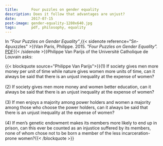 ```yaml
---
title:      Four puzzles on gender equality
description: Does it follow that advantages are unjust?     
date:       2017-07-15
post-image: gender-equality-1280x640.jpg
tags:       pdf, philosophy, equality
---
```

In <em>“Four Puzzles on Gender Equality”</em>,{{< sidenote reference="Sn-4puxzzles" >}}Van Paris, Philippe. 2015. <i>"Four Puzzles on Gender Equality".</i> <a href="http://www.raco.cat/index.php/LEAP/article/download/313506/403626">PDF</a>{{< /sidenote >}}Philippe Van Parijs of the Université Catholique de Louvain asks:



{{< blockquote source="Philippe Van Parijs">}}(1) If society gives men more money per unit of time while nature gives women more units of time, can it always be said that there is an unjust inequality at the expense of women?<br/><br/>
(2) If society gives men more money and women better education, can it always be said that there is an unjust inequality at the expense of women?<br/><br/>
(3) If men enjoys a majority among power holders and women a majority among those who choose the power holders, can it always be said that there is an unjust inequality at the expense of women?<br/><br/>
(4) If men’s genetic endowment makes its members more likely to end up in prison, can this ever be counted as an injustice suffered by its members, none of whom chose not to be born a member of the less incarceration-prone women?{{< /blockquote >}}
